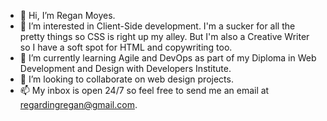 - 👋 Hi, I’m Regan Moyes.
- 👀 I’m interested in Client-Side development. I'm a sucker for all the pretty things so CSS is right up my alley. But I'm also a Creative Writer so I have a soft spot for HTML and copywriting too.
- 🌱 I’m currently learning Agile and DevOps as part of my Diploma in Web Development and Design with Developers Institute.
- 💞️ I’m looking to collaborate on web design projects. 
- 📫 My inbox is open 24/7 so feel free to send me an email at regardingregan@gmail.com.

<!---
ReganMoyes/ReganMoyes is a ✨ special ✨ repository because its `README.md` (this file) appears on your GitHub profile.
You can click the Preview link to take a look at your changes.
--->
